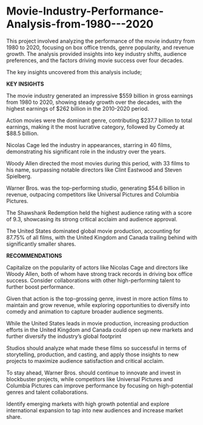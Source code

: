 # Movie-Industry-Performance-Analysis-from-1980---2020
This project involved analyzing the performance of the movie industry from 1980 to 2020, focusing on box office trends, genre popularity, and revenue growth. The analysis provided insights into key industry shifts, audience preferences, and the factors driving movie success over four decades.

The key insights uncovered from this analysis include;

**KEY INSIGHTS**

The movie industry generated an impressive $559 billion in gross earnings from 1980 to 2020, showing steady growth over the decades, with the highest earnings of $262 billion in the 2010-2020 period.

Action movies were the dominant genre, contributing $237.7 billion to total earnings, making it the most lucrative category, followed by Comedy at $88.5 billion.

Nicolas Cage led the industry in appearances, starring in 40 films, demonstrating his significant role in the industry over the years.

Woody Allen directed the most movies during this period, with 33 films to his name, surpassing notable directors like Clint Eastwood and Steven Spielberg.

Warner Bros. was the top-performing studio, generating $54.6 billion in revenue, outpacing competitors like Universal Pictures and Columbia Pictures.

The Shawshank Redemption held the highest audience rating with a score of 9.3, showcasing its strong critical acclaim and audience approval.

The United States dominated global movie production, accounting for 87.75% of all films, with the United Kingdom and Canada trailing behind with significantly smaller shares.

**RECOMMENDATIONS**

Capitalize on the popularity of actors like Nicolas Cage and directors like Woody Allen, both of whom have strong track records in driving box office success. Consider collaborations with other high-performing talent to further boost performance.

Given that action is the top-grossing genre, invest in more action films to maintain and grow revenue, while exploring opportunities to diversify into comedy and animation to capture broader audience segments.

While the United States leads in movie production, increasing production efforts in the United Kingdom and Canada could open up new markets and further diversify the industry’s global footprint

Studios should analyze what made these films so successful in terms of storytelling, production, and casting, and apply those insights to new projects to maximize audience satisfaction and critical acclaim.

To stay ahead, Warner Bros. should continue to innovate and invest in blockbuster projects, while competitors like Universal Pictures and Columbia Pictures can improve performance by focusing on high-potential genres and talent collaborations.

Identify emerging markets with high growth potential and explore international expansion to tap into new audiences and increase market share.
